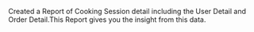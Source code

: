 Created a Report of Cooking Session detail including the User Detail and Order Detail.This Report gives you the insight from this data.
